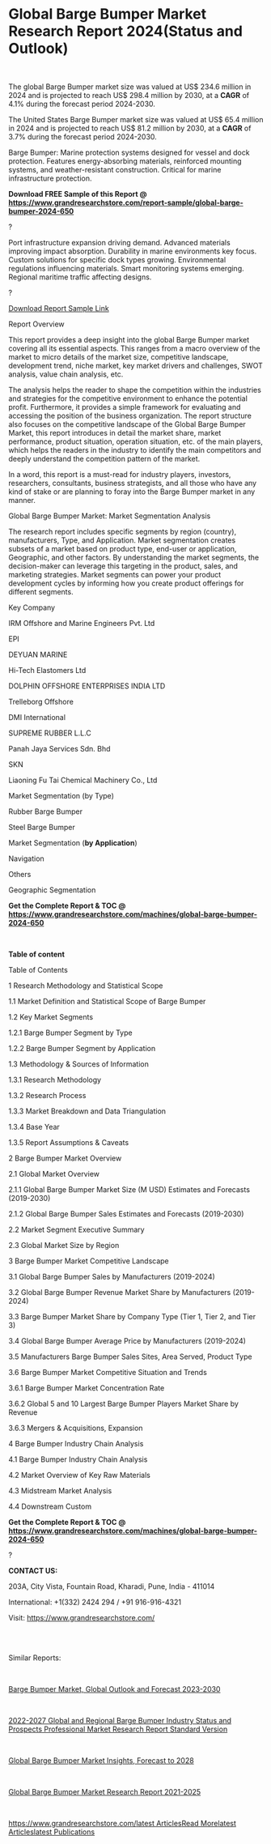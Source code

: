 <h1>Global Barge Bumper Market Research Report 2024(Status and Outlook)</h1><br/><p>The global Barge Bumper market size was valued at US$ 234.6 million in 2024 and is projected to reach US$ 298.4 million by 2030, at a <strong>CAGR</strong> of 4.1% during the forecast period 2024-2030.</p>
 
 
 
 <p>The United States Barge Bumper market size was valued at US$ 65.4 million in 2024 and is projected to reach US$ 81.2 million by 2030, at a <strong>CAGR</strong> of 3.7% during the forecast period 2024-2030.</p>
 
 
 
 <p>Barge Bumper: Marine protection systems designed for vessel and dock protection. Features energy-absorbing materials, reinforced mounting systems, and weather-resistant construction. Critical for marine infrastructure protection.</p>
 
 
 
 <div><b>Download FREE Sample of this Report @ <a href="https://www.grandresearchstore.com/report-sample/global-barge-bumper-2024-650">https://www.grandresearchstore.com/report-sample/global-barge-bumper-2024-650</a></b></div>
 
 
 
 <p>? </p>
 
 
 
 <p>Port infrastructure expansion driving demand. Advanced materials improving impact absorption. Durability in marine environments key focus. Custom solutions for specific dock types growing. Environmental regulations influencing materials. Smart monitoring systems emerging. Regional maritime traffic affecting designs.</p>
 
 
 
 <p>? </p>
 
 
 
 <p><a href="https://www.grandresearchstore.com/mr-admin/report-sample/global-barge-bumper-2024-650">Download Report Sample Link</a></p>
 
 
 
 <p>Report Overview</p>
 
 
 
 <p>This report provides a deep insight into the global Barge Bumper market covering all its essential aspects. This ranges from a macro overview of the market to micro details of the market size, competitive landscape, development trend, niche market, key market drivers and challenges, SWOT analysis, value chain analysis, etc.</p>
 
 
 
 <p>The analysis helps the reader to shape the competition within the industries and strategies for the competitive environment to enhance the potential profit. Furthermore, it provides a simple framework for evaluating and accessing the position of the business organization. The report structure also focuses on the competitive landscape of the Global Barge Bumper Market, this report introduces in detail the market share, market performance, product situation, operation situation, etc. of the main players, which helps the readers in the industry to identify the main competitors and deeply understand the competition pattern of the market.</p>
 
 
 
 <p>In a word, this report is a must-read for industry players, investors, researchers, consultants, business strategists, and all those who have any kind of stake or are planning to foray into the Barge Bumper market in any manner.</p>
 
 
 
 <p>Global Barge Bumper Market: Market Segmentation Analysis</p>
 
 
 
 <p>The research report includes specific segments by region (country), manufacturers, Type, and Application. Market segmentation creates subsets of a market based on product type, end-user or application, Geographic, and other factors. By understanding the market segments, the decision-maker can leverage this targeting in the product, sales, and marketing strategies. Market segments can power your product development cycles by informing how you create product offerings for different segments.</p>
 
 
 
 <p>Key Company</p>
 
 
 
 <p>IRM Offshore and Marine Engineers Pvt. Ltd</p>
 
 
 
 <p>EPI</p>
 
 
 
 <p>DEYUAN MARINE</p>
 
 
 
 <p>Hi-Tech Elastomers Ltd</p>
 
 
 
 <p>DOLPHIN OFFSHORE ENTERPRISES INDIA LTD</p>
 
 
 
 <p>Trelleborg Offshore</p>
 
 
 
 <p>DMI International</p>
 
 
 
 <p>SUPREME RUBBER L.L.C</p>
 
 
 
 <p>Panah Jaya Services Sdn. Bhd</p>
 
 
 
 <p>SKN</p>
 
 
 
 <p>Liaoning Fu Tai Chemical Machinery Co., Ltd</p>
 
 
 
 <p>Market Segmentation (by Type)</p>
 
 
 
 <p>Rubber Barge Bumper</p>
 
 
 
 <p>Steel Barge Bumper</p>
 
 
 
 <p>Market Segmentation (<strong>by Application</strong>)</p>
 
 
 
 <p>Navigation</p>
 
 
 
 <p>Others</p>
 
 
 
 <p>Geographic Segmentation</p>
 
 
 
 <div><b>Get the Complete Report & TOC @ <a href="https://www.grandresearchstore.com/machines/global-barge-bumper-2024-650">https://www.grandresearchstore.com/machines/global-barge-bumper-2024-650</a></b></div>
 
 
 
 <p><br />
 
 <b>Table of content</b></p>
 
 
 
 <p>Table of Contents<br />
 
 1 Research Methodology and Statistical Scope<br />
 
 1.1 Market Definition and Statistical Scope of Barge Bumper<br />
 
 1.2 Key Market Segments<br />
 
 1.2.1 Barge Bumper Segment by Type<br />
 
 1.2.2 Barge Bumper Segment by Application<br />
 
 1.3 Methodology & Sources of Information<br />
 
 1.3.1 Research Methodology<br />
 
 1.3.2 Research Process<br />
 
 1.3.3 Market Breakdown and Data Triangulation<br />
 
 1.3.4 Base Year<br />
 
 1.3.5 Report Assumptions & Caveats<br />
 
 2 Barge Bumper Market Overview<br />
 
 2.1 Global Market Overview<br />
 
 2.1.1 Global Barge Bumper Market Size (M USD) Estimates and Forecasts (2019-2030)<br />
 
 2.1.2 Global Barge Bumper Sales Estimates and Forecasts (2019-2030)<br />
 
 2.2 Market Segment Executive Summary<br />
 
 2.3 Global Market Size by Region<br />
 
 3 Barge Bumper Market Competitive Landscape<br />
 
 3.1 Global Barge Bumper Sales by Manufacturers (2019-2024)<br />
 
 3.2 Global Barge Bumper Revenue Market Share by Manufacturers (2019-2024)<br />
 
 3.3 Barge Bumper Market Share by Company Type (Tier 1, Tier 2, and Tier 3)<br />
 
 3.4 Global Barge Bumper Average Price by Manufacturers (2019-2024)<br />
 
 3.5 Manufacturers Barge Bumper Sales Sites, Area Served, Product Type<br />
 
 3.6 Barge Bumper Market Competitive Situation and Trends<br />
 
 3.6.1 Barge Bumper Market Concentration Rate<br />
 
 3.6.2 Global 5 and 10 Largest Barge Bumper Players Market Share by Revenue<br />
 
 3.6.3 Mergers & Acquisitions, Expansion<br />
 
 4 Barge Bumper Industry Chain Analysis<br />
 
 4.1 Barge Bumper Industry Chain Analysis<br />
 
 4.2 Market Overview of Key Raw Materials<br />
 
 4.3 Midstream Market Analysis<br />
 
 4.4 Downstream Custom</p>
 
 
 
 <div><b>Get the Complete Report & TOC @ <a href="https://www.grandresearchstore.com/machines/global-barge-bumper-2024-650">https://www.grandresearchstore.com/machines/global-barge-bumper-2024-650</a></b></div>
 
 
 
 <p>? </p>
 
 
 
 <p><b>CONTACT US:</b><br />
 
 203A, City Vista, Fountain Road, Kharadi, Pune, India - 411014<br />
 
 International: +1(332) 2424 294 / +91 916-916-4321<br />
 
 Visit: <a href="https://www.grandresearchstore.com/">https://www.grandresearchstore.com/</a><br />
 
 <br />
 
 <br />
 
 Similar Reports:<br />
 
 <br />
 
 <a href="https://www.grandresearchstore.com/machines/global-barge-bumper-forecast-2023-2030-650">Barge Bumper Market, Global Outlook and Forecast 2023-2030</a><br />
 
 <br />
 
 <a href="https://www.grandresearchstore.com/machines/global-regional-barge-bumper-2022-2027-981">2022-2027 Global and Regional Barge Bumper Industry Status and Prospects Professional Market Research Report Standard Version</a><br />
 
 <br />
 
 <a href="https://www.grandresearchstore.com/machines/global-barge-bumper-2028-739">Global Barge Bumper Market Insights, Forecast to 2028</a><br />
 
 <br />
 
 <a href="https://www.grandresearchstore.com/manufacturing-and-construction/global-barge-bumper-2021-2025-289">Global Barge Bumper Market Research Report 2021-2025</a><br />
 
 <br />
 
 <a href="https://gyeongbokgung.com">https://www.grandresearchstore.com/</a><a href="https://hallyeomaritime.com">latest Articles</a><a href="https://jingwansa.com">Read More</a><a href="https://nguoiviet.jp/">latest Articles</a><a href="https://www.intelmarketresearch.com/">latest Publications</a></p>